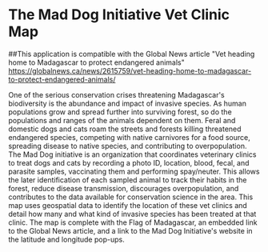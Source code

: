 # The Mad Dog Initiative Vet Clinic Map

##This application is compatible with the Global News article "Vet heading home to Madagascar to protect endangered animals" 
https://globalnews.ca/news/2615759/vet-heading-home-to-madagascar-to-protect-endangered-animals/

One of the serious conservation crises threatening Madagascar's biodiversity is the abundance and impact of invasive species. As human populations grow and spread further into surviving forest, so do the populations and ranges of the animals dependent on them. Feral and domestic dogs and cats roam the streets and forests killing threatened endangered species, competing with native carnivores for a food source, spreading disease to native species, and contributing to overpopulation. The Mad Dog initiative is an organization that coordinates veterinary clinics to treat dogs and cats by recording a photo ID, location, blood, fecal, and parasite samples, vaccinating them and performing spay/neuter. This allows the later identification of each sampled animal to track their habits in the forest, reduce disease transmission, discourages overpopulation, and contributes to the data available for conservation science in the area. 
This map uses geospatial data to identify the location of these vet clinics and detail how many and what kind of invasive species has been treated at that clinic. The map is complete with the Flag of Madagascar, an embedded link to the Global News article, and a link to the Mad Dog Initiative's website in the latitude and longitude pop-ups. 

